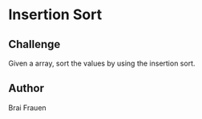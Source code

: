 # Insertion Sort 

## Challenge
Given a array, sort the values by using the insertion sort.
## Author 
Brai Frauen
